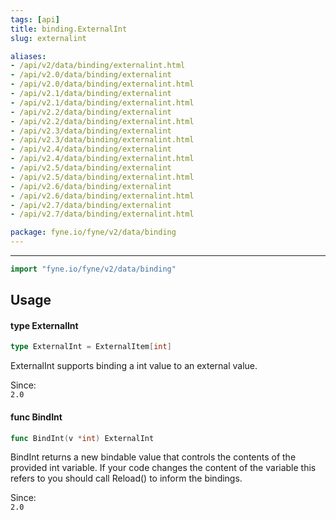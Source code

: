 ```yaml
---
tags: [api]
title: binding.ExternalInt
slug: externalint

aliases:
- /api/v2/data/binding/externalint.html
- /api/v2.0/data/binding/externalint
- /api/v2.0/data/binding/externalint.html
- /api/v2.1/data/binding/externalint
- /api/v2.1/data/binding/externalint.html
- /api/v2.2/data/binding/externalint
- /api/v2.2/data/binding/externalint.html
- /api/v2.3/data/binding/externalint
- /api/v2.3/data/binding/externalint.html
- /api/v2.4/data/binding/externalint
- /api/v2.4/data/binding/externalint.html
- /api/v2.5/data/binding/externalint
- /api/v2.5/data/binding/externalint.html
- /api/v2.6/data/binding/externalint
- /api/v2.6/data/binding/externalint.html
- /api/v2.7/data/binding/externalint
- /api/v2.7/data/binding/externalint.html

package: fyne.io/fyne/v2/data/binding
---
```



---
```go
import "fyne.io/fyne/v2/data/binding"
```

## Usage

#### type ExternalInt

```go
type ExternalInt = ExternalItem[int]
```

ExternalInt supports binding a int value to an external value.


<div class="since">Since: <code>
2.0</code></div>

#### func  BindInt

```go
func BindInt(v *int) ExternalInt
```
BindInt returns a new bindable value that controls the contents of the provided int variable. If your code changes the content of the variable this refers to you should call Reload() to inform the bindings.


<div class="since">Since: <code>
2.0</code></div>
